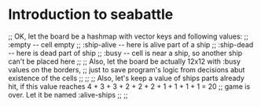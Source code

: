 # Introduction to seabattle

;;  OK, let the board be a hashmap with vector keys and following values:
;;       :empty -- cell empty
;;       :ship-alive -- here is alive part of a ship
;;       :ship-dead -- here is dead part of ship
;;       :busy -- cell is near a ship, so another ship can't be placed here
;;
;;  Also, let the board be actually 12x12 with :busy values on the borders,
;;  just to save program's logic from decisions abut existence of the cells
;;
;;
;;  Also, let's keep a value of ships parts already hit, if this value reaches 4 + 3 + 3 + 2 + 2 + 2 + 1 + 1 + 1 + 1 = 20
;;  game is over. Let it be named :alive-ships
;;
;;
